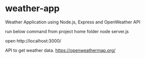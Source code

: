 # weather-app
Weather Application using Node.js, Express and OpenWeather API

run below command from project home folder
node server.js

open http://localhost:3000/

API to get weather data.
https://openweathermap.org/
